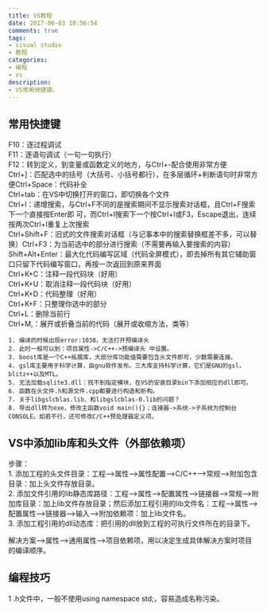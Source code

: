```yaml
---
title: VS教程
date: 2017-06-03 18:56:54
comments: true
tags:
- visual studio
- 教程
categories:
- 编程
- vs
description:
- VS常用快捷键。
---
```

## 常用快捷键
F10：逐过程调试  
F11：逐语句调试（一句一句执行）  
F12：转到定义，到变量或函数定义的地方，与Ctrl+-配合使用非常方便  
Ctrl+]：匹配选中的括号（大括号、小括号都行），在多层循环+判断语句时非常方便Ctrl+Space：代码补全  
Ctrl+tab：在VS中切换打开的窗口，即切换各个文件  
Ctrl+I：递增搜索，与Ctrl+F不同的是搜索期间不显示搜索对话框，且Ctrl+F搜索下一个直接按Enter即  可，而Ctrl+I搜索下一个按Ctrl+I或F3，Escape退出，连续按两次Ctrl+I重复上次搜索  
Ctrl+Shift+F：旧式的文件搜索对话框（与记事本中的搜索替换框差不多，可以替换）Ctrl+F3：为当前选中的部分进行搜索（不需要再输入要搜索的内容）  
Shift+Alt+Enter：最大化代码编写区域（代码全屏模式），即去掉所有其它辅助窗口只留下代码编写窗口，再按一次返回到原来界面  
Ctrl+K+C：注释一段代码块（好用）  
Ctrl+K+U：取消注释一段代码块（好用）  
Ctrl+K+D：代码整理（好用）  
Ctrl+K+F：只整理你选中的部分  
Ctrl+L：删除当前行  
Ctrl+M,：展开或折叠当前的代码（展开或收缩方法，类等）  

	1. 编译的时候出现error:1038，无法打开预编译头
	2. 此时一般可以到：项目属性->C/C++->预编译头 中设置。
	3. boost库是一个C++拓展库，大部分库功能值需要包含头文件即可，少数需要连接。
	4. gsl库主要用于科学计算，由gnu软件发布。三大库支持科学计算，它们是GNU的gsl，blitz++以及MTL。
	5. 无法加载sqlite3.dll：找不到指定模块，在VS的安装目录bin下添加相应的dll即可。
	6. 函数在头文件.h和源文件.cpp都要进行构造和析构。
	7. 关于libgslcblas.lib、和libgslcblas-0.lib的问题？
	8. 导出dll转为exe，修改主函数void main(){}；连接器->系统->子系统为控制台CONSOLE。如若不行，还可修改C/C++预处理器定义项。

## VS中添加lib库和头文件（外部依赖项）
步骤：  
	1. 添加工程的头文件目录：工程-->属性-->属性配置-->C/C++-->常规-->附加包含目录：加上头文件存放目录。  
	2. 添加文件引用的lib静态库路径：工程-->属性-->配置属性-->链接器-->常规-->附加库目录：加上lib文件存放目录；然后添加工程引用的lib文件名：工程-->属性-->配置属性-->链接器-->输入-->附加依赖项：加上lib文件名。  
	3. 添加工程引用的dll动态库：把引用的dll放到工程的可执行文件所在的目录下。  

解决方案-->属性-->通用属性-->项目依赖项，用以决定生成具体解决方案时项目的编译顺序。


## 编程技巧
1 .h文件中，一般不使用using namespace std;，容易造成名称污染。
